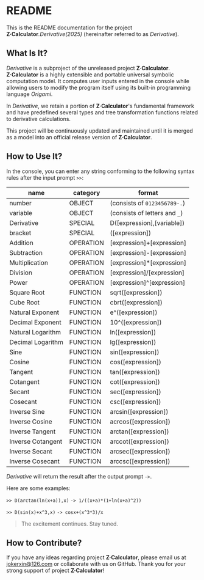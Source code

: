# README

This is the README documentation for the project __Z·Calculator__*.Derivative(2025)* (hereinafter referred to as _Derivative_).


## What Is It?

_Derivative_ is a subproject of the unreleased project __Z·Calculator__. __Z·Calculator__ is a highly extensible and portable universal symbolic computation model. It computes user inputs entered in the console while allowing users to modify the program itself using its built-in programming language _Origami_.

In _Derivative_, we retain a portion of __Z·Calculator__'s fundamental framework and have predefined several types and tree transformation functions related to derivative calculations.

This project will be continuously updated and maintained until it is merged as a model into an official release version of __Z·Calculator__.


## How to Use It?

In the console, you can enter any string conforming to the following syntax rules after the input prompt `>>`:

|name               |category           |format                         |
|-------------------|-------------------|-------------------------------|
|number             |OBJECT             |(consists of `0123456789-.`)   |
|variable           |OBJECT             |(consists of letters and `_`)  |
|Derivative         |SPECIAL            |D([expression],[variable])     |
|bracket            |SPECIAL            |([expression])                 |
|Addition           |OPERATION          |[expression]+[expression]      |
|Subtraction        |OPERATION          |[expression]-[expression]      |
|Multiplication     |OPERATION          |[expression]\*[expression]     |
|Division           |OPERATION          |[expression]/[expression]      |
|Power              |OPERATION          |[expression]^[expression]      |
|Square Root        |FUNCTION           |sqrt([expression])             |
|Cube Root          |FUNCTION           |cbrt([expression])             |
|Natural Exponent   |FUNCTION           |e^([expression])               |
|Decimal Exponent   |FUNCTION           |10^([expression])              |
|Natural Logarithm  |FUNCTION           |ln([expression])               |
|Decimal Logarithm  |FUNCTION           |lg([expression])               |
|Sine               |FUNCTION           |sin([expression])              |
|Cosine             |FUNCTION           |cos([expression])              |
|Tangent            |FUNCTION           |tan([expression])              |
|Cotangent          |FUNCTION           |cot([expression])              |
|Secant             |FUNCTION           |sec([expression])              |
|Cosecant           |FUNCTION           |csc([expression])              |
|Inverse Sine       |FUNCTION           |arcsin([expression])           |
|Inverse Cosine     |FUNCTION           |acrcos([expression])           |
|Inverse Tangent    |FUNCTION           |arctan([expression])           |
|Inverse Cotangent  |FUNCTION           |arccot([expression])           |
|Inverse Secant     |FUNCTION           |arcsec([expression])           |
|Inverse Cosecant   |FUNCTION           |arccsc([expression])           |

_Derivative_ will return the result after the output prompt `->`.

Here are some examples:

`>> D(arctan(ln(x+a)),x)`
`-> 1/((x+a)*(1+ln(x+a)^2))`

`>> D(sin(x)+x^3,x)`
`-> cosx+(x^3*3)/x`

> The excitement continues. Stay tuned.


## How to Contribute?

If you have any ideas regarding project __Z·Calculator__, please email us at jokerxin@126.com or collaborate with us on GitHub. Thank you for your strong support of project __Z·Calculator__!
